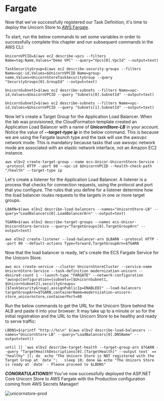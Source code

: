 # Fargate

Now that we've successfully registered our Task Definition, it's time to deploy the Unicorn Store to [AWS Fargate](https://aws.amazon.com/fargate/).

To start, run the below commands to set some variables in order to successfully complete this chapter and run subsequent commands in the AWS CLI:

```
UnicornVPCID=$(aws ec2 describe-vpcs --filters Name=tag:Name,Values="Demo VPC" --query="Vpcs[0].VpcId" --output=text)

TaskSecurityGroup=$(aws ec2 describe-security-groups --filters Name=vpc-id,Values=$UnicornVPCID Name=group-name,Values=UnicornStoreTaskSecurityGroup --query "SecurityGroups[0].GroupId" --output=text) 

UnicornSubnet1=$(aws ec2 describe-subnets --filters Name=vpc-id,Values=$UnicornVPCID --query "Subnets[0].SubnetId" --output=text)

UnicornSubnet2=$(aws ec2 describe-subnets --filters Name=vpc-id,Values=$UnicornVPCID --query "Subnets[1].SubnetId" --output=text)

```

Now let's create a Target Group for the Application Load Balancer. When the lab was provisioned, the CloudFormation template created an Application Load Balancer with a name of ***UnicornStore-LB*** in your account. Notice the value of ***--target-type ip*** in the below command. This is because we are using the Fargate launch type and the task will use the awsvpc network mode. This is mandatory because tasks that use awsvpc network mode are associated with an elastic network interface, not an Amazon EC2 instance. 

```
aws elbv2 create-target-group --name ecs-Unicor-UnicornStore-Service --protocol HTTP --port 80 --vpc-id $UnicornVPCID --health-check-path "/health" --target-type ip
```

Let's create a listener for the Application Load Balancer. A listener is a process that checks for connection requests, using the protocol and port that you configure. The rules that you define for a listener determine how the load balancer routes requests to the targets in one or more target groups.

```
LBARN=$(aws elbv2 describe-load-balancers --names="UnicornStore-LB" --query="LoadBalancers[0].LoadBalancerArn" --output=text)

TGARN=$(aws elbv2 describe-target-groups --names ecs-Unicor-UnicornStore-Service --query="TargetGroups[0].TargetGroupArn" --output=text)

aws elbv2 create-listener --load-balancer-arn $LBARN --protocol HTTP --port 80 --default-actions Type=forward,TargetGroupArn=$TGARN

```

Now that the load balancer is ready, let's create the ECS Fargate Service for the Unicorn Store.

```
aws ecs create-service --cluster UnicornStoreCluster --service-name UnicornStore-Service --task-definition modernization-unicorn --desired-count 1 --launch-type "FARGATE" --network-configuration "awsvpcConfiguration={subnets=[$UnicornSubnet1, $UnicornSubnet2],securityGroups=[$TaskSecurityGroup],assignPublicIp=ENABLED}" --load-balancers targetGroupArn=$TGARN,containerName=modernization-unicorn-store_unicornstore,containerPort=80

```

Run the below commands to get the URL for the Unicorn Store behind the ALB and paste it into your browser. It may take up to a minute or so for the initial registration and the URL to the Unicorn Store to be healthy and ready to serve traffic:

```
LBDNS=$(printf "http://%s\n" $(aws elbv2 describe-load-balancers --names="UnicornStore-LB" --query="LoadBalancers[0].DNSName" --output=text))

until [[ `aws elbv2 describe-target-health --target-group-arn $TGARN --query "TargetHealthDescriptions[0].[TargetHealth]" --output text` == "healthy" ]]; do  echo "The Unicorn Store is NOT registered with the Target Group at `date`";   sleep 10; done && echo "The Unicorn Store is ready at `date` - Please proceed to $LBDNS"
```

***CONGRATULATIONS!!!*** You've now successfully deployed the ASP.NET Core Unicorn Store to AWS Fargate with the Production configuration coming from AWS Secrets Manager!

![unicornstore-prod](/static/images/secrets/unicornstore-prod.png)


